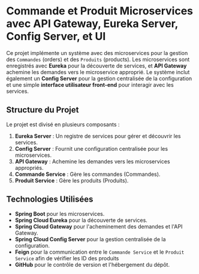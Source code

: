 # Commande et Produit Microservices avec API Gateway, Eureka Server, Config Server, et UI

Ce projet implémente un système avec des microservices pour la gestion des `Commandes` (orders) et des `Produits` (products). Les microservices sont enregistrés avec **Eureka** pour la découverte de services, et **API Gateway** achemine les demandes vers le microservice approprié. Le système inclut également un **Config Server** pour la gestion centralisée de la configuration et une simple **interface utilisateur front-end** pour interagir avec les services.

## Structure du Projet

Le projet est divisé en plusieurs composants :

1. **Eureka Server** : Un registre de services pour gérer et découvrir les services.
2. **Config Server** : Fournit une configuration centralisée pour les microservices.
3. **API Gateway** : Achemine les demandes vers les microservices appropriés.
4. **Commande Service** : Gère les commandes (Commandes).
5. **Produit Service** : Gère les produits (Produits).

## Technologies Utilisées

- **Spring Boot** pour les microservices.
- **Spring Cloud Eureka** pour la découverte de services.
- **Spring Cloud Gateway** pour l'acheminement des demandes et l'API Gateway.
- **Spring Cloud Config Server** pour la gestion centralisée de la configuration.
- **Feign** pour la communication entre le `Commande Service` et le `Produit Service` afin de vérifier les ID des produits
- **GitHub** pour le contrôle de version et l'hébergement du dépôt.
